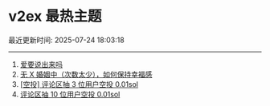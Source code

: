 # v2ex 最热主题

最近更新时间: 2025-07-24 18:03:18

--- 
1. [爱要说出来吗](https://www.v2ex.com/t/1147275) 
2. [无 X 婚姻中（次数太少），如何保持幸福感](https://www.v2ex.com/t/1147294) 
3. [[空投] 评论区抽 3 位用户空投 0.01sol](https://www.v2ex.com/t/1147332) 
4. [评论区抽 10 位用户空投 0.01sol](https://www.v2ex.com/t/1147371) 

